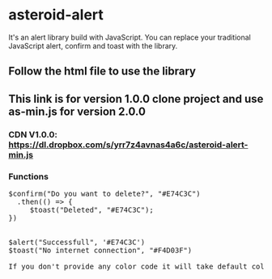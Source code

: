 # asteroid-alert
It's an alert library build with JavaScript. You can replace your traditional JavaScript alert, confirm and toast with the library.
## Follow the html file to use the library
## This link is for version 1.0.0 clone project and use as-min.js for version 2.0.0
### CDN V1.0.0: https://dl.dropbox.com/s/yrr7z4avnas4a6c/asteroid-alert-min.js

### Functions
<pre>
$confirm("Do you want to delete?", "#E74C3C")
  .then(() => {
     $toast("Deleted", "#E74C3C");
})<br>
  
$alert("Successfull", '#E74C3C') 
$toast("No internet connection", "#F4D03F")

If you don't provide any color code it will take default color
</pre>
